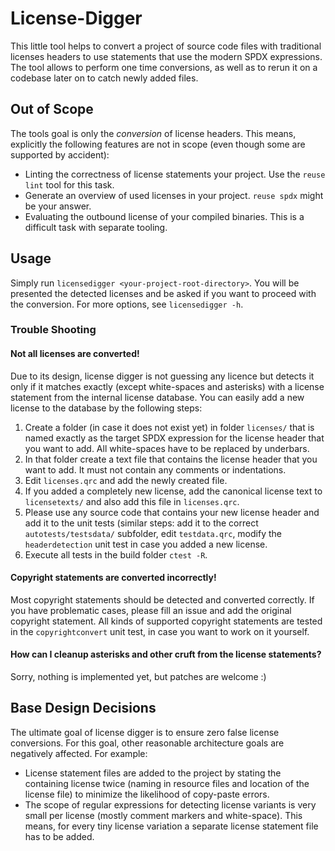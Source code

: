 # License-Digger

This little tool helps to convert a project of source code files with traditional licenses headers to use statements that use the modern SPDX expressions.
The tool allows to perform one time conversions, as well as to rerun it on a codebase later on to catch newly added files.

## Out of Scope

The tools goal is only the _conversion_ of license headers. This means, explicitly the following features are not in scope (even though some are supported by accident):

- Linting the correctness of license statements your project. Use the `reuse lint` tool for this task.
- Generate an overview of used licenses in your project. `reuse spdx` might be your answer.
- Evaluating the outbound license of your compiled binaries. This is a difficult task with separate tooling.

## Usage

Simply run `licensedigger <your-project-root-directory>`. You will be presented the detected licenses and be asked if you want to proceed with the conversion.
For more options, see `licensedigger -h`.

### Trouble Shooting

#### Not all licenses are converted!

Due to its design, license digger is not guessing any licence but detects it only if it matches exactly (except white-spaces and asterisks) with a license statement from the internal license database.
You can easily add a new license to the database by the following steps:

1. Create a folder (in case it does not exist yet) in folder `licenses/` that is named exactly as the target SPDX expression for the license header that you want to add. All white-spaces have to be replaced by underbars.
2. In that folder create a text file that contains the license header that you want to add. It must not contain any comments or indentations.
3. Edit `licenses.qrc` and add the newly created file.
4. If you added a completely new license, add the canonical license text to `licensetexts/` and also add this file in `licenses.qrc`.
5. Please use any source code that contains your new license header and add it to the unit tests (similar steps: add it to the correct `autotests/testsdata/` subfolder, edit `testdata.qrc`, modify the `headerdetection` unit test in case you added a new license.
6. Execute all tests in the build folder `ctest -R`.

#### Copyright statements are converted incorrectly!

Most copyright statements should be detected and converted correctly. If you have problematic cases, please fill an issue and add the original copyright statement.
All kinds of supported copyright statements are tested in the `copyrightconvert` unit test, in case you want to work on it yourself.

#### How can I cleanup asterisks and other cruft from the license statements?

Sorry, nothing is implemented yet, but patches are welcome :)

## Base Design Decisions

The ultimate goal of license digger is to ensure zero false license conversions. For this goal, other reasonable architecture goals are negatively affected.
For example:

- License statement files are added to the project by stating the containing license twice (naming in resource files and location of the license file) to minimize the likelihood of copy-paste errors.
- The scope of regular expressions for detecting license variants is very small per license (mostly comment markers and white-space). This means, for every tiny license variation a separate license statement file has to be added.
